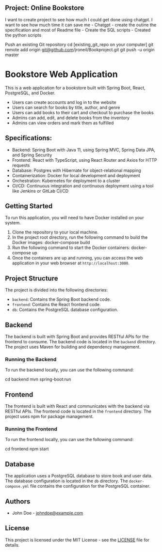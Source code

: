 ## Project: Online Bookstore
I want to create project to see how much I could get done using chatgpt.
I want to see how much time it can save me 
    - Chatgpt 
         - create the outine the specification and most of Readme file
         - Create the SQL scripts 
         - Created the python scripts


Push an existing Git repository
cd [existing_git_repo on your computer]
git remote add origin git@github.com/jroneil/Bookproject.git
git push -u origin master


# Bookstore Web Application

This is a web application for a bookstore built with Spring Boot, React, PostgreSQL, and Docker.

   -  Users can create accounts and log in to the website
   -  Users can search for books by title, author, and genre
   -  Users can add books to their cart and checkout to purchase the books
   -  Admins can add, edit, and delete books from the inventory
   -  Admins can view orders and mark them as fulfilled

## Specifications:
   -  Backend: Spring Boot with Java 11, using Spring MVC, Spring Data JPA, and Spring Security
   -  Frontend: React with TypeScript, using React Router and Axios for HTTP requests
   -  Database: Postgres with Hibernate for object-relational mapping
   -  Containerization: Docker for local development and deployment
   -  Orchestration: Kubernetes for deployment to a cluster
   -  CI/CD: Continuous integration and continuous deployment using a tool like Jenkins or GitLab CI/CD

## Getting Started

To run this application, you will need to have Docker installed on your system. 

1. Clone the repository to your local machine.
2. In the project root directory, run the following command to build the Docker images:
docker-compose build
3. Run the following command to start the Docker containers:
docker-compose up
4. Once the containers are up and running, you can access the web application in your web browser at `http://localhost:3000`.

## Project Structure

The project is divided into the following directories:

- `backend`: Contains the Spring Boot backend code.
- `frontend`: Contains the React frontend code.
- `db`: Contains the PostgreSQL database configuration.

## Backend

The backend is built with Spring Boot and provides RESTful APIs for the frontend to consume. The backend code is located in the `backend` directory. The project uses Maven for building and dependency management.

### Running the Backend

To run the backend locally, you can use the following command:

cd backend
mvn spring-boot:run


## Frontend

The frontend is built with React and communicates with the backend via RESTful APIs. The frontend code is located in the `frontend` directory. The project uses npm for package management.

### Running the Frontend

To run the frontend locally, you can use the following command:

cd frontend
npm start


## Database

The application uses a PostgreSQL database to store book and user data. The database configuration is located in the `db` directory. The `docker-compose.yml` file contains the configuration for the PostgreSQL container.

## Authors

- John Doe - [johndoe@example.com](mailto:johndoe@example.com)

## License

This project is licensed under the MIT License - see the [LICENSE](LICENSE) file for details.
